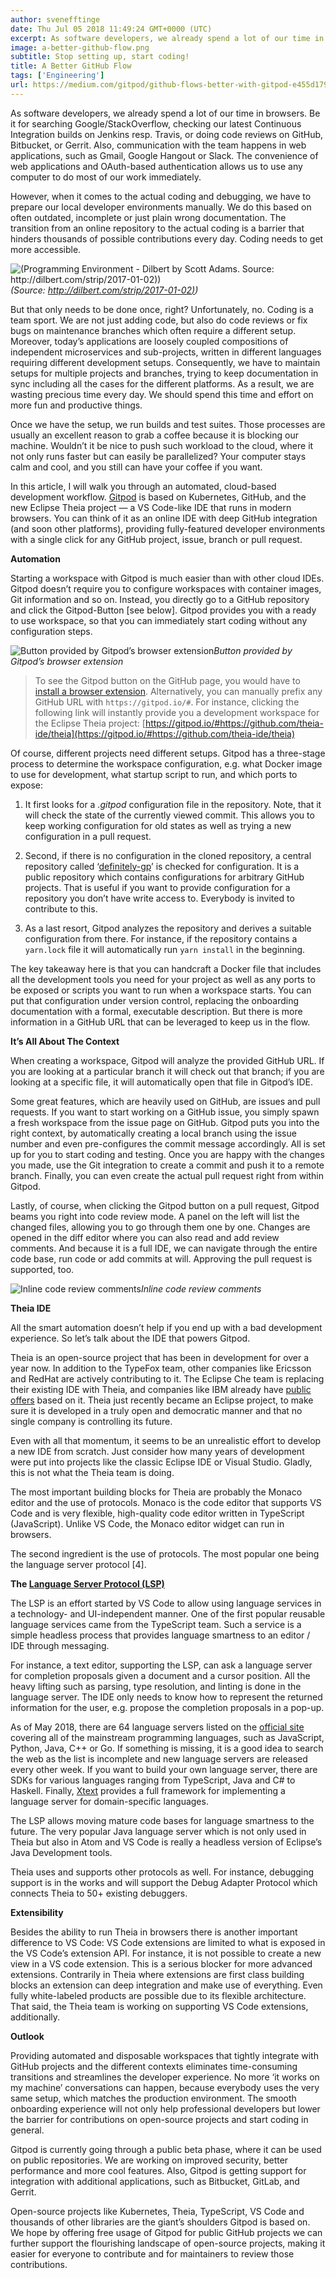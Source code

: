 ```yaml
---
author: svenefftinge
date: Thu Jul 05 2018 11:49:24 GMT+0000 (UTC)
excerpt: As software developers, we already spend a lot of our time in browsers.
image: a-better-github-flow.png
subtitle: Stop setting up, start coding!
title: A Better GitHub Flow
tags: ['Engineering']
url: https://medium.com/gitpod/github-flows-better-with-gitpod-e455d17990f9
---
```


As software developers, we already spend a lot of our time in browsers. Be it for searching Google/StackOverflow, checking our latest Continuous Integration builds on Jenkins resp. Travis, or doing code reviews on GitHub, Bitbucket, or Gerrit. Also, communication with the team happens in web applications, such as Gmail, Google Hangout or Slack. The convenience of web applications and OAuth-based authentication allows us to use any computer to do most of our work immediately.

However, when it comes to the actual coding and debugging, we have to prepare our local developer environments manually. We do this based on often outdated, incomplete or just plain wrong documentation. The transition from an online repository to the actual coding is a barrier that hinders thousands of possible contributions every day. Coding needs to get more accessible.

![(Programming Environment - Dilbert by Scott Adams. Source: [http://dilbert.com/strip/2017-01-02)](http://dilbert.com/strip/2017-01-02))](https://cdn-images-1.medium.com/max/2048/0*f260tcqJvgvCguFu)_(Source: [http://dilbert.com/strip/2017-01-02)](http://dilbert.com/strip/2017-01-02))_

But that only needs to be done once, right? Unfortunately, no. Coding is a team sport. We are not just adding code, but also do code reviews or fix bugs on maintenance branches which often require a different setup. Moreover, today’s applications are loosely coupled compositions of independent microservices and sub-projects, written in different languages requiring different development setups. Consequently, we have to maintain setups for multiple projects and branches, trying to keep documentation in sync including all the cases for the different platforms. As a result, we are wasting precious time every day. We should spend this time and effort on more fun and productive things.

Once we have the setup, we run builds and test suites. Those processes are usually an excellent reason to grab a coffee because it is blocking our machine. Wouldn’t it be nice to push such workload to the cloud, where it not only runs faster but can easily be parallelized? Your computer stays calm and cool, and you still can have your coffee if you want.

In this article, I will walk you through an automated, cloud-based development workflow. [Gitpod](https://gitpod.io) is based on Kubernetes, GitHub, and the new Eclipse Theia project — a VS Code-like IDE that runs in modern browsers. You can think of it as an online IDE with deep GitHub integration (and soon other platforms), providing fully-featured developer environments with a single click for any GitHub project, issue, branch or pull request.

**Automation**

Starting a workspace with Gitpod is much easier than with other cloud IDEs. Gitpod doesn’t require you to configure workspaces with container images, Git information and so on. Instead, you directly go to a GitHub repository and click the Gitpod-Button [see below]. Gitpod provides you with a ready to use workspace, so that you can immediately start coding without any configuration steps.

![Button provided by Gitpod’s browser extension](https://cdn-images-1.medium.com/max/3200/0*MjUIJ1zspz3CF8oo)_Button provided by Gitpod’s browser extension_

> To see the Gitpod button on the GitHub page, you would have to [install a browser extension](https://gitpod.io). Alternatively, you can manually prefix any GitHub URL with `https://gitpod.io/#`. For instance, clicking the following link will instantly provide you a development workspace for the Eclipse Theia project: [https://gitpod.io/#https://github.com/theia-ide/theia](https://gitpod.io/#https://github.com/theia-ide/theia)

Of course, different projects need different setups. Gitpod has a three-stage process to determine the workspace configuration, e.g. what Docker image to use for development, what startup script to run, and which ports to expose:

1. It first looks for a _.gitpod_ configuration file in the repository. Note, that it will check the state of the currently viewed commit. This allows you to keep working configuration for old states as well as trying a new configuration in a pull request.

1. Second, if there is no configuration in the cloned repository, a central repository called ‘[definitely-gp](https://github.com/gitpod-io/definitely-gp)’ is checked for configuration. It is a public repository which contains configurations for arbitrary GitHub projects. That is useful if you want to provide configuration for a repository you don’t have write access to. Everybody is invited to contribute to this.

1. As a last resort, Gitpod analyzes the repository and derives a suitable configuration from there. For instance, if the repository contains a `yarn.lock` file it will automatically run `yarn install` in the beginning.

The key takeaway here is that you can handcraft a Docker file that includes all the development tools you need for your project as well as any ports to be exposed or scripts you want to run when a workspace starts. You can put that configuration under version control, replacing the onboarding documentation with a formal, executable description. But there is more information in a GitHub URL that can be leveraged to keep us in the flow.

**It’s All About The Context**

When creating a workspace, Gitpod will analyze the provided GitHub URL. If you are looking at a particular branch it will check out that branch; if you are looking at a specific file, it will automatically open that file in Gitpod’s IDE.

Some great features, which are heavily used on GitHub, are issues and pull requests. If you want to start working on a GitHub issue, you simply spawn a fresh workspace from the issue page on GitHub. Gitpod puts you into the right context, by automatically creating a local branch using the issue number and even pre-configures the commit message accordingly. All is set up for you to start coding and testing. Once you are happy with the changes you made, use the Git integration to create a commit and push it to a remote branch. Finally, you can even create the actual pull request right from within Gitpod.

Lastly, of course, when clicking the Gitpod button on a pull request, Gitpod beams you right into code review mode. A panel on the left will list the changed files, allowing you to go through them one by one. Changes are opened in the diff editor where you can also read and add review comments. And because it is a full IDE, we can navigate through the entire code base, run code or add commits at will. Approving the pull request is supported, too.

![Inline code review comments](https://cdn-images-1.medium.com/max/3200/0*8N39dT5P6Q1zQdIR)_Inline code review comments_

**Theia IDE**

All the smart automation doesn’t help if you end up with a bad development experience. So let’s talk about the IDE that powers Gitpod.

Theia is an open-source project that has been in development for over a year now. In addition to the TypeFox team, other companies like Ericsson and RedHat are actively contributing to it. The Eclipse Che team is replacing their existing IDE with Theia, and companies like IBM already have [public offers](https://microclimate-dev2ops.github.io/) based on it. Theia just recently became an Eclipse project, to make sure it is developed in a truly open and democratic manner and that no single company is controlling its future.

Even with all that momentum, it seems to be an unrealistic effort to develop a new IDE from scratch. Just consider how many years of development were put into projects like the classic Eclipse IDE or Visual Studio. Gladly, this is not what the Theia team is doing.

The most important building blocks for Theia are probably the Monaco editor and the use of protocols. Monaco is the code editor that supports VS Code and is very flexible, high-quality code editor written in TypeScript (JavaScript). Unlike VS Code, the Monaco editor widget can run in browsers.

The second ingredient is the use of protocols. The most popular one being the language server protocol [4].

**The [Language Server Protocol (LSP)](https://microsoft.github.io/language-server-protocol/)**

The LSP is an effort started by VS Code to allow using language services in a technology- and UI-independent manner. One of the first popular reusable language services came from the TypeScript team. Such a service is a simple headless process that provides language smartness to an editor / IDE through messaging.

For instance, a text editor, supporting the LSP, can ask a language server for completion proposals given a document and a cursor position. All the heavy lifting such as parsing, type resolution, and linting is done in the language server. The IDE only needs to know how to represent the returned information for the user, e.g. propose the completion proposals in a pop-up.

As of May 2018, there are 64 language servers listed on the [official site](https://microsoft.github.io/language-server-protocol/implementors/servers/) covering all of the mainstream programming languages, such as JavaScript, Python, Java, C++ or Go. If something is missing, it is a good idea to search the web as the list is incomplete and new language servers are released every other week. If you want to build your own language server, there are SDKs for various languages ranging from TypeScript, Java and C# to Haskell. Finally, [Xtext](https://github.com/theia-ide/theia-xtext) provides a full framework for implementing a language server for domain-specific languages.

The LSP allows moving mature code bases for language smartness to the future. The very popular Java language server which is not only used in Theia but also in Atom and VS Code is really a headless version of Eclipse’s Java Development tools.

Theia uses and supports other protocols as well. For instance, debugging support is in the works and will support the Debug Adapter Protocol which connects Theia to 50+ existing debuggers.

**Extensibility**

Besides the ability to run Theia in browsers there is another important difference to VS Code: VS Code extensions are limited to what is exposed in the VS Code’s extension API. For instance, it is not possible to create a new view in a VS code extension. This is a serious blocker for more advanced extensions. Contrarily in Theia where extensions are first class building blocks an extension can deep integration and make use of everything. Even fully white-labeled products are possible due to its flexible architecture. That said, the Theia team is working on supporting VS Code extensions, additionally.

**Outlook**

Providing automated and disposable workspaces that tightly integrate with GitHub projects and the different contexts eliminates time-consuming transitions and streamlines the developer experience. No more ‘it works on my machine’ conversations can happen, because everybody uses the very same setup, which matches the production environment. The smooth onboarding experience will not only help professional developers but lower the barrier for contributions on open-source projects and start coding in general.

Gitpod is currently going through a public beta phase, where it can be used on public repositories. We are working on improved security, better performance and more cool features. Also, Gitpod is getting support for integration with additional applications, such as Bitbucket, GitLab, and Gerrit.

Open-source projects like Kubernetes, Theia, TypeScript, VS Code and thousands of other libraries are the giant’s shoulders Gitpod is based on. We hope by offering free usage of Gitpod for public GitHub projects we can further support the flourishing landscape of open-source projects, making it easier for everyone to contribute and for maintainers to review those contributions.
